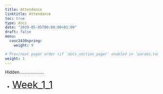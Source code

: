 ```yaml
---
title: Attendance
linktitle: Attendance
toc: true
type: docs
date: "2019-05-05T00:00:00+01:00"
draft: false
menu:
  cosc2430spring:
    weight: 9

# Prev/next pager order (if `docs_section_pager` enabled in `params.toml`)
weight: 1
---
```

Hidden....................




*  [<font size="6"> Week_1_1  </font>](https://forms.gle/LdHsyLiz6Xs4xAvM7)


<!-- 
*  [<font size="6"> Week_1_2  </font>](https://forms.gle/XPSHdKX5uzZKBvUw7) 

*  [<font size="6"> Week_2_1  </font>](https://forms.gle/4J9x3HGa1tPTgXKm9) 

*  [<font size="6"> Week_2_2  </font>](https://forms.gle/9eypUnMW6itNjSi27) 

*  [<font size="6"> Week_3_1  </font>](https://forms.gle/3HZrh3tszoQ9QB5M6)

*  [<font size="6"> Week_3_2  </font>](https://forms.gle/QSt342GehpzyqmsX8)


*  [<font size="6"> Week_4_1  </font>](https://forms.gle/SztGJ2yEuRqtCiVH7)

*  [<font size="6"> Week_4_2  </font>](https://forms.gle/mPRJXotyRaJ2k1ET8)


*  [<font size="6"> Week_5_1  </font>](https://forms.gle/AhsEV9wA6oFjE53c6)

*  [<font size="6"> Week_5_2  </font>](https://forms.gle/HA5U4n1N6uWEko3B9)



*  [<font size="6"> Week_6_2  </font>](https://forms.gle/UvBgyqGRvGntGUf78)


*  [<font size="6"> Week_7_1  </font>](https://forms.gle/FXMhzsaEng9yb2e68)

*  [<font size="6"> Week_7_2  </font>](https://forms.gle/SN16AJCSZkHZomoW6) 

*  [<font size="6"> Week_8_1  </font>](https://forms.gle/z9KsoWfFSRH6ccQu7) 

*  [<font size="6"> Week_8_2  </font>](https://forms.gle/Nc5vQ6Q1KFpWgPiS6) 

*  [<font size="6"> Week_9_1  </font>](https://forms.gle/4PGMuxLWBckbrN3x9)

*  [<font size="6"> Week_9_2  </font>](https://forms.gle/VeFjPRaxb5KGQjTJA)


*  [<font size="6"> Week_10_1  </font>](https://forms.gle/A8goVU5EAgPMXHs28)



*  [<font size="6"> Week_11_1  </font>](https://forms.gle/JmaTCReGvL37jnQL9)

*  [<font size="6"> Week_11_2  </font>](https://forms.gle/HA5U4n1N6uWEko3B9)



*  [<font size="6"> Week_12_1  </font>](https://forms.gle/yR6p9P5VB9aPjgrz8) 

*  [<font size="6"> Week_12_2  </font>](https://forms.gle/GZftqxmrKpcwNvTKA) 

*  [<font size="6"> Week_13_1  </font>](https://forms.gle/NDyuo5HitxxgHNPN7)

*  [<font size="6"> Week_13_2  </font>](https://forms.gle/wFgYz8FzBRRojvQQA)


*  [<font size="6"> Week_14_1  </font>](https://forms.gle/DLc9RYXnjAsem4mz9)


-->




